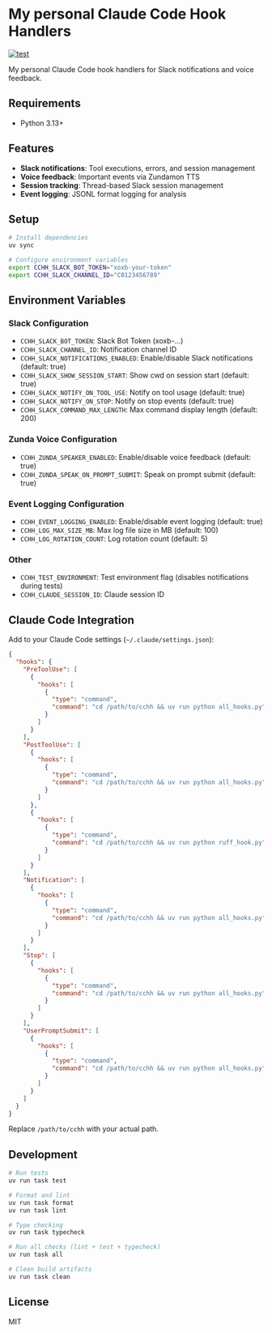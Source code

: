 # My personal Claude Code Hook Handlers

[![test](https://github.com/yuya-takeyama/cchh/actions/workflows/test.yaml/badge.svg)](https://github.com/yuya-takeyama/cchh/actions/workflows/test.yaml)

My personal Claude Code hook handlers for Slack notifications and voice feedback.

## Requirements

- Python 3.13+

## Features

- **Slack notifications**: Tool executions, errors, and session management
- **Voice feedback**: Important events via Zundamon TTS
- **Session tracking**: Thread-based Slack session management
- **Event logging**: JSONL format logging for analysis

## Setup

```bash
# Install dependencies
uv sync

# Configure environment variables
export CCHH_SLACK_BOT_TOKEN="xoxb-your-token"
export CCHH_SLACK_CHANNEL_ID="C0123456789"
```

## Environment Variables

### Slack Configuration
- `CCHH_SLACK_BOT_TOKEN`: Slack Bot Token (xoxb-...)
- `CCHH_SLACK_CHANNEL_ID`: Notification channel ID
- `CCHH_SLACK_NOTIFICATIONS_ENABLED`: Enable/disable Slack notifications (default: true)
- `CCHH_SLACK_SHOW_SESSION_START`: Show cwd on session start (default: true)
- `CCHH_SLACK_NOTIFY_ON_TOOL_USE`: Notify on tool usage (default: true)
- `CCHH_SLACK_NOTIFY_ON_STOP`: Notify on stop events (default: true)
- `CCHH_SLACK_COMMAND_MAX_LENGTH`: Max command display length (default: 200)

### Zunda Voice Configuration
- `CCHH_ZUNDA_SPEAKER_ENABLED`: Enable/disable voice feedback (default: true)
- `CCHH_ZUNDA_SPEAK_ON_PROMPT_SUBMIT`: Speak on prompt submit (default: true)

### Event Logging Configuration
- `CCHH_EVENT_LOGGING_ENABLED`: Enable/disable event logging (default: true)
- `CCHH_LOG_MAX_SIZE_MB`: Max log file size in MB (default: 100)
- `CCHH_LOG_ROTATION_COUNT`: Log rotation count (default: 5)

### Other
- `CCHH_TEST_ENVIRONMENT`: Test environment flag (disables notifications during tests)
- `CCHH_CLAUDE_SESSION_ID`: Claude session ID

## Claude Code Integration

Add to your Claude Code settings (`~/.claude/settings.json`):

```json
{
  "hooks": {
    "PreToolUse": [
      {
        "hooks": [
          {
            "type": "command",
            "command": "cd /path/to/cchh && uv run python all_hooks.py"
          }
        ]
      }
    ],
    "PostToolUse": [
      {
        "hooks": [
          {
            "type": "command", 
            "command": "cd /path/to/cchh && uv run python all_hooks.py"
          }
        ]
      },
      {
        "hooks": [
          {
            "type": "command",
            "command": "cd /path/to/cchh && uv run python ruff_hook.py"
          }
        ]
      }
    ],
    "Notification": [
      {
        "hooks": [
          {
            "type": "command",
            "command": "cd /path/to/cchh && uv run python all_hooks.py"
          }
        ]
      }
    ],
    "Stop": [
      {
        "hooks": [
          {
            "type": "command",
            "command": "cd /path/to/cchh && uv run python all_hooks.py"
          }
        ]
      }
    ],
    "UserPromptSubmit": [
      {
        "hooks": [
          {
            "type": "command",
            "command": "cd /path/to/cchh && uv run python all_hooks.py"
          }
        ]
      }
    ]
  }
}
```

Replace `/path/to/cchh` with your actual path.

## Development

```bash
# Run tests
uv run task test

# Format and lint
uv run task format
uv run task lint

# Type checking
uv run task typecheck

# Run all checks (lint + test + typecheck)
uv run task all

# Clean build artifacts
uv run task clean
```

## License

MIT